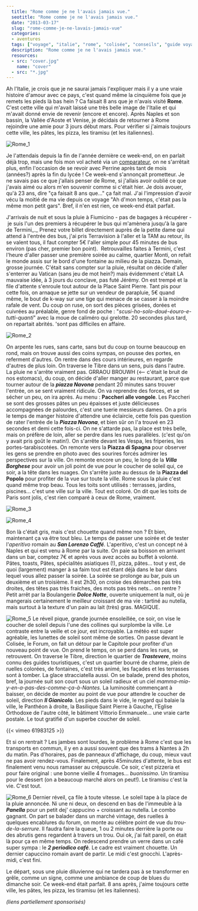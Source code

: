 ```yaml
---
  title: "Rome comme je ne l'avais jamais vue."
  seotitle: "Rome comme je ne l'avais jamais vue."
  date: "2013-03-17"
  slug: "rome-comme-je-ne-lavais-jamais-vue"
  categories:
  - aventures
  tags: ["voyage", "italie", "rome", "colisée", "conseils", "guide voyage rome", "que faire à rome"]
  description: "Rome comme je ne l'avais jamais vue."
  resources:
  - src: "cover.jpg"
    name: "cover"
  - src: "*.jpg"
---
```


Ah l'Italie, je crois que je ne saurai jamais l'expliquer mais il y a une vraie histoire d'amour avec ce pays, c'est quand même la cinquième fois que je remets les pieds là bas hein ? Ca faisait 8 ans que je n'avais visité **Rome**. C'est cette ville qui m'avait laissé une très belle image de l'Italie et qui m'avait donné envie de revenir (encore et encore). Après Naples et son bassin, la Vallée d'Aoste et Venise, je décidais de retourner à Rome rejoindre une amie pour 3 jours début mars. Pour vérifier si j'aimais toujours cette ville, les pâtes, les pizza, les tiramisu (et les italiennes).

![Rome_1](images/Rome_1-769x1024.png)

Je l'attendais depuis la fin de l'année dernière ce week-end, on en parlait déjà trop, mais une fois mon vol acheté via un [comparateur](http://www.alibabuy.com/), on ne s'arrêtait plus, enfin l'occasion de se revoir avec Perrine après tant de mois (années?) après la fin du lycée ! Ce week-end s'annonçait prometteur. Je ne savais pas ce que j'allais penser de Rome, si j'allais avoir oublié ce que j'avais aimé ou alors m'en souvenir comme si c'était hier. Je dois avouer, qu'à 23 ans, dire "ça faisait 8 ans que..." ça fait mal. J'ai l'impression d'avoir vécu la moitié de ma vie depuis ce voyage "Ah d'mon temps, c'était pas la même mon petit gars". Bref, il n'en est rien, ce week-end était parfait.

J'arrivais de nuit et sous la pluie à Fiumicino - pas de bagages à récupérer - je suis l'un des premiers à récupérer le bus qui m'amènera jusqu'à la gare de Termini_._ Prenez votre billet directement auprès de la petite dame qui attend à l'entrée des bus, j'ai pris Terravision à l'aller et la TAM au retour, ils se valent tous, il faut compter 5€ l'aller simple pour 45 minutes de bus environ (pas cher, premier bon point).  Retrouvailles faites à Termini, c'est l'heure d'aller passer une première soirée au calme, quartier Monti, on refait le monde assis sur le bord d'une fontaine au milieu de la piazza. Demain, grosse journée. C'était sans compter sur la pluie, résultat on décide d'aller s'enterrer au Vatican (sans jeu de mot hein?) mais évidemment c'était LA mauvaise idée, à 3 jours du conclave, pas futé Jérémy. On est trempé et la file d'attente s'enroule tout autour de la Place Saint Pierre. Tant pis pour cette fois, on arnaque se jette sur un vendeur de parapluie, 5€ quand même, le bout de k-way sur une tige qui menace de se casser à la moindre rafale de vent. Du coup on ruse, on sort des pièces grisées, dorées et cuivrées au préalable, genre fond de poche : "_scusi-ho-solo-doué-éouro-e-tutti-quanti_" avec la moue de caliméro qui grelotte. 20 secondes plus tard, on repartait abrités. 'sont pas difficiles en affaire.

![Rome_2](images/Rome_2.png)

On arpente les rues, sans carte, sans but du coup on tourne beaucoup en rond, mais on trouve aussi des coins sympas, on pousse des portes, en referment d'autres. On rentre dans des cours intérieures, en regarde d'autres de plus loin. On traverse le Tibre dans un sens, puis dans l'autre. La pluie ne s'arrête vraiment pas. GRRAOU BROUWH (<-- c'était le bruit de nos estomacs), du coup, on décide d'aller manger au restaurant, parce que tourner autour de la _**piazza Navona**_ pendant 20 minutes sans trouver l'entrée, on se sent vraiment ridicule. On va reprendre des forces, et se sécher un peu, on ira après. Au menu : **Paccheri alle vongole**. Les Paccheri se sont des grosses pâtes un peu épaisses et juste délicieuses accompagnées de palourdes, c'est une tuerie messieurs dames. On a pris le temps de manger histoire d'attendre une éclaircie, cette fois pas question de rater l'entrée de la **_Piazza Navona_**, et bien sûr on l'a trouvé en 23 secondes et demi cette fois-ci. On ne s'attarde pas, la place est très belle, mais on préfère de loin, aller se perdre dans les rues parallèles. (c'est qu'on y avait pris goût le matin!). On s'arrête devant les Vespa, les friperies, les portes-tarabiscotées. On remonte vers la **Piazza di Spagna** pour observer les gens se prendre en photo avec des sourires forcés admirer les perspectives sur la ville. On remonte encore un peu, le long de la _**Villa Borghese**_ pour avoir un joli point de vue pour le coucher de soleil qui, ce soir, a la tête dans les nuages. On s'arrête juste au dessus de la **Piazza del Popolo** pour profiter de la vue sur toute la ville. Rome sous la pluie c'est quand même trop beau. Tous les toits sont utilisés : terrasses, jardins, piscines... c'est une ville sur la ville. Tout est coloré. On dit que les toits de Paris sont jolis, c'est rien comparé à ceux de Rome, vraiment.

![Rome_3](images/Rome_3.png)

![Rome_4](images/Rome_4.jpg)

Bon là c'était gris, mais c'est chouette quand même non ? Et bien, maintenant ça va être tout bleu. Le temps de passer une soirée et de tester l'_aperitivo_ romain au _**San Lorenzo Caffé**_. L'aperitivo, c'est un concept né à Naples et qui est venu à Rome par la suite. On paie sa boisson en arrivant dans un bar, comptez 7€ et après vous avez accès au buffet à volonté. Pâtes, toasts, Pâtes, spécialités asiatiques (!), pizza, pâtes... tout y est, de quoi (largement) manger à sa faim tout est étant déjà dans le bar dans lequel vous allez passer la soirée. La soirée se prolonge au bar, puis un deuxième et un troisième. Il est 2h30, on croise des démarches pas très droites, des têtes pas très fraiches, des mots pas très nets... on rentre ? Petit arrêt par la Boulangerie _**Dolce Notte**_, ouverte uniquement la nuit, où je mangerais certainement le meilleur croissant de ma vie : tartiné au nutella, mais surtout à la texture d'un pain au lait (très) gras. MAGIQUE.

![Rome_5](images/Rome_5.jpg) Le réveil pique, grande journée ensoleillée, ce soir, on vise le coucher de soleil depuis l'une des collines qui surplombe la ville. Le contraste entre la veille et ce jour, est incroyable. La météo est super agréable, les lunettes de soleil sont même de sorties. On passe devant le Colisée, le Forum, on fait un détour par le Capitole pour profiter d'un nouveau point de vue. On prend le temps, on se perd dans les rues, se retrouvent. On traverse le Tibre, direction le quartier de _**Trastevere**_, moins connu des guides touristiques, c'est un quartier bourré de charme, plein de ruelles colorées, de fontaines, c'est très animé, les façades et les terrasses sont à tomber. La glace stracciatella aussi. On se balade, prend des photos, bref, la journée suit son court sous un soleil radieux et un ciel _mamma-mia-y-en-a-pas-des-comme-ça-à-Nantes._ La luminosité commençant à baisser, on décide de monter au point de vue pour attendre le coucher de soleil, direction _**Il Gianicolo**._ Les pieds dans le vide, le regard qui balaie la ville, le Panthéon à droite, la Basilique Saint Pierre à Gauche, l'Eglise Orthodoxe de l'autre côté, le bâtiment Vittorio Emmanuele... une vraie carte postale. Le tout gratifié d'un superbe coucher de soleil.

<div>
{{< vimeo 61983125 >}}
</div>

Et si on rentrait ? Les jambes sont lourdes, le problème à Rome c'est que les transports en commun, il y en a aussi souvent que des trams à Nantes à 2h du matin. Pas d'horaires, pas de panneaux d'affichage, du coup, mieux vaut ne pas avoir rendez-vous. Finalement, après 45minutes d'attente, le bus est finalement venu nous ramasser au crépuscule. Ce soir, c'est pizzeria et pour faire original : une bonne vieille 4 fromages... _buonissimo_. Un tiramisu pour le dessert (on a beaucoup marché alors on peut!). Le tiramisu c'est la vie. C'est tout.

![Rome_6](images/Rome_6.jpg) Dernier réveil, ça file à toute vitesse. Le soleil tape à la place de la pluie annoncée. Ni une ni deux, on descend en bas de l'immeuble à la _**Panella**_ pour un petit dej' cappucino + croissant au nutella. Le combo gagnant. On part se balader dans un marché vintage, des ruelles à quelques encablures du forum, on monte au célèbre point de vue du _trou-de-la-serrure_. Il faudra faire la queue, 1 ou 2 minutes derrière la porte ou des abrutis gens regardent à travers un trou. Oui ok, j'ai fait pareil, on était là pour ça en même temps. On redescend prendre un verre dans un café super sympa : le _**2 periodico cafè**_. Le cadre est vraiment chouette. Un dernier capuccino romain avant de partir. Le midi c'est gnocchi. L'après-midi, c'est fini.

Le départ, sous une pluie diluvienne qui ne tardera pas à se transformer en grêle, comme un signe, comme une ambiance de coup de blues du dimanche soir. Ce week-end était parfait. 8 ans après, j'aime toujours cette ville, les pâtes, les pizza, les tiramisu (et les italiennes).

_(liens partiellement sponsorisés)_
